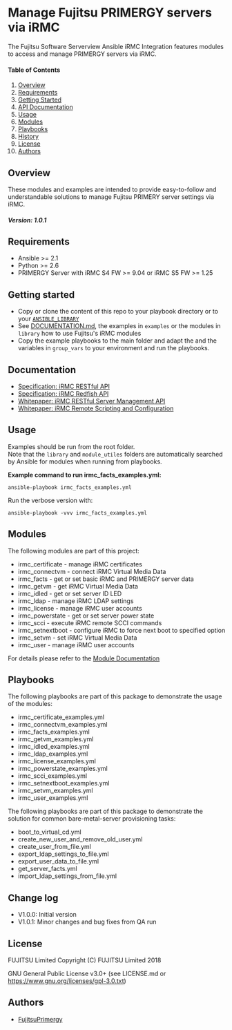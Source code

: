 
# Manage Fujitsu PRIMERGY servers via iRMC

The Fujitsu Software Serverview Ansible iRMC Integration features modules to access and manage
PRIMERGY servers via iRMC.

#### Table of Contents

1. [Overview](#overview)
2. [Requirements](#requirements)
3. [Getting Started](#getting-started)
4. [API Documentation](#api-documentation)
5. [Usage](#usage)
6. [Modules](#modules)
7. [Playbooks](#playbooks)
8. [History](#history)
9. [License](#license)
10. [Authors](#authors)

## Overview

These modules and examples are intended to provide easy-to-follow and understandable solutions to manage
Fujitsu PRIMERY server settings via iRMC.

##### Version: 1.0.1

## Requirements

- Ansible >= 2.1
- Python >= 2.6
- PRIMERGY Server with iRMC S4 FW >= 9.04 or iRMC S5 FW >= 1.25

## Getting started

- Copy or clone the content of this repo to your playbook directory or to your
  [`ANSIBLE_LIBRARY`](http://docs.ansible.com/ansible/latest/intro_configuration.html#library)
- See [DOCUMENTATION.md](DOCUMENTATION.md), the examples in ```examples``` or the modules in ```library```
  how to use Fujitsu's iRMC modules
- Copy the example playbooks to the main folder and adapt the and the variables in ```group_vars```
  to your environment and run the playbooks.

## Documentation

- [Specification: iRMC RESTful API](http://manuals.ts.fujitsu.com/file/13371/irmc-restful-spec-en.pdf)
- [Specification: iRMC Redfish API](http://manuals.ts.fujitsu.com/file/13372/irmc-redfish-wp-en.pdf)
- [Whitepaper: iRMC RESTful Server Management API](http://manuals.ts.fujitsu.com/file/12844/irmc-restful-wp-en.pdf)
- [Whitepaper: iRMC Remote Scripting and Configuration](http://manuals.ts.fujitsu.com/file/12563/wp-svs-irmc-remote-scripting-en.pdf)

## Usage

Examples should be run from the root folder.  
Note that the ```library``` and ```module_utiles``` folders are automatically searched by Ansible for modules when running
from playbooks.

**Example command to run irmc_facts_examples.yml:**

`ansible-playbook irmc_facts_examples.yml`

Run the verbose version with:

`ansible-playbook -vvv irmc_facts_examples.yml`

## Modules

The following modules are part of this project:

  * irmc_certificate - manage iRMC certificates
  * irmc_connectvm - connect iRMC Virtual Media Data
  * irmc_facts - get or set basic iRMC and PRIMERGY server data
  * irmc_getvm - get iRMC Virtual Media Data
  * irmc_idled - get or set server ID LED
  * irmc_ldap - manage iRMC LDAP settings
  * irmc_license - manage iRMC user accounts
  * irmc_powerstate - get or set server power state
  * irmc_scci - execute iRMC remote SCCI commands
  * irmc_setnextboot - configure iRMC to force next boot to specified option
  * irmc_setvm - set iRMC Virtual Media Data
  * irmc_user - manage iRMC user accounts

For details please refer to the [Module Documentation](DOCUMENTATION.md)

## Playbooks

The following playbooks are part of this package to demonstrate the usage of the modules:

  * irmc_certificate_examples.yml
  * irmc_connectvm_examples.yml
  * irmc_facts_examples.yml
  * irmc_getvm_examples.yml
  * irmc_idled_examples.yml
  * irmc_ldap_examples.yml
  * irmc_license_examples.yml
  * irmc_powerstate_examples.yml
  * irmc_scci_examples.yml
  * irmc_setnextboot_examples.yml
  * irmc_setvm_examples.yml
  * irmc_user_examples.yml

The following playbooks are part of this package to demonstrate the solution for common
bare-metal-server provisioning tasks:

* boot_to_virtual_cd.yml
* create_new_user_and_remove_old_user.yml
* create_user_from_file.yml
* export_ldap_settings_to_file.yml
* export_user_data_to_file.yml
* get_server_facts.yml
* import_ldap_settings_from_file.yml

## Change log

* V1.0.0: Initial version
* V1.0.1: Minor changes and bug fixes from QA run

## License

FUJITSU Limited
Copyright (C) FUJITSU Limited 2018

GNU General Public License v3.0+ (see LICENSE.md or https://www.gnu.org/licenses/gpl-3.0.txt)

## Authors

* [FujitsuPrimergy](http://github.com/FujitsuPrimergy)
